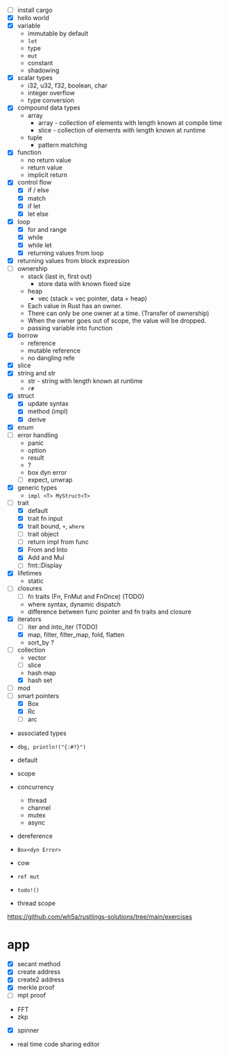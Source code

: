 - [ ] install cargo
- [x] hello world
- [x] variable
  - immutable by default
  - `let`
  - type
  - `mut`
  - constant
  - shadowing
- [x] scalar types
  - i32, u32, f32, boolean, char
  - integer overflow
  - type conversion
- [x] compound data types
  - array
    - array - collection of elements with length known at compile time
    - slice - collection of elements with length known at runtime
  - tuple
    - pattern matching
- [x] function
  - no return value
  - return value
  - implicit return
- [x] control flow
  - [x] if / else
  - [x] match
  - [x] if let
  - [x] let else
- [x] loop
  - [x] for and range
  - [x] while
  - [x] while let
  - [x] returning values from loop
- [x] returning values from block expression
- [ ] ownership
  - stack (last in, first out)
    - store data with known fixed size
  - heap
    - vec (stack = vec pointer, data = heap)
  - Each value in Rust has an owner.
  - There can only be one owner at a time. (Transfer of ownership)
  - When the owner goes out of scope, the value will be dropped.
  - passing variable into function
- [x] borrow
  - reference
  - mutable reference
  - no dangling refe
- [x] slice
- [x] string and str
  - str - string with length known at runtime
  - `r#`
- [x] struct
  - [x] update syntax
  - [x] method (impl)
  - [x] derive
- [x] enum
- [ ] error handling
  - panic
  - option
  - result
  - ?
  - box dyn error
  - [ ] expect, unwrap
- [x] generic types
  - `impl <T> MyStruct<T>`
- [ ] trait
  - [x] default
  - [x] trait fn input
  - [x] trait bound, `+`, `where`
  - [ ] trait object
  - [ ] return impl from func
  - [x] From and Into
  - [x] Add and Mul
  - [ ] fmt::Display
- [x] lifetimes
  - static
- [ ] closures
  - [ ] fn traits (Fn, FnMut and FnOnce) (TODO)
  - where syntax, dynamic dispatch
  - difference between func pointer and fn traits and closure
- [x] iterators
  - [ ] iter and into_iter (TODO)
  - [x] map, filter, filter_map, fold, flatten
  - sort_by ?
- [ ] collection
  - vector
  - [ ] slice
  - hash map
  - [x] hash set
- [ ] mod
- [ ] smart pointers
  - [x] Box
  - [x] Rc
  - [ ] arc
- associated types

- `dbg, println!("{:#?}")`
- default
- scope
- concurrency
  - thread
  - channel
  - mutex
  - async
- dereference
- `Box<dyn Error>`
- cow
- `ref mut`
- `todo!()`
- thread scope

https://github.com/wh5a/rustlings-solutions/tree/main/exercises

# app

- [x] secant method
- [x] create address
- [x] create2 address
- [x] merkle proof
- [ ] mpt proof
- FFT
- zkp
- [x] spinner
- real time code sharing editor
